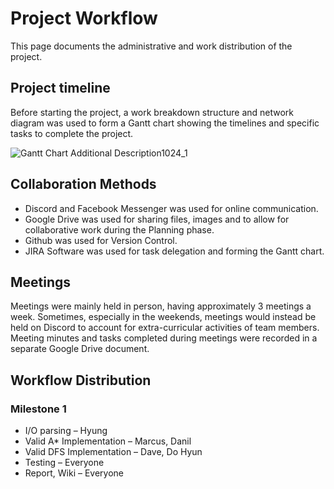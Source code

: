 # Project Workflow

This page documents the administrative and work distribution of the project. 


## Project timeline

Before starting the project, a work breakdown structure and network diagram was used to form a Gantt chart showing the timelines and specific tasks to complete the project. 

![Gantt Chart Additional Description1024_1](https://user-images.githubusercontent.com/69739721/128629276-83504408-e810-4225-a8a1-286078498cdb.jpg)


## Collaboration Methods 

* Discord and Facebook Messenger was used for online communication.
* Google Drive was used for sharing files, images and to allow for collaborative work during the Planning phase.
* Github was used for Version Control.
* JIRA Software was used for task delegation and forming the Gantt chart.

## Meetings

Meetings were mainly held in person, having approximately 3 meetings a week. Sometimes, especially in the weekends, meetings would instead be held on Discord to account for extra-curricular activities of team members. Meeting minutes and tasks completed during meetings were recorded in a separate Google Drive document.

## Workflow Distribution

### Milestone 1

* I/O parsing – Hyung
* Valid A* Implementation – Marcus, Danil
* Valid DFS Implementation – Dave, Do Hyun
* Testing – Everyone
* Report, Wiki – Everyone
